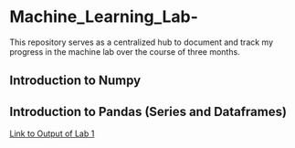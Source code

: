 # Machine_Learning_Lab-
This repository serves as a centralized hub to document and track my progress in the machine lab over the course of three months. 
## Introduction to Numpy
## Introduction to Pandas (Series and Dataframes)
[Link to Output of Lab 1](https://github.com/sanjana-singamsetty/Machine_Learning_Lab-/blob/main/4_output.txt)
